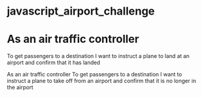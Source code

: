 # javascript_airport_challenge

# As an air traffic controller
To get passengers to a destination
I want to instruct a plane to land at
an airport and confirm that it has landed

As an air traffic controller
To get passengers to a destination
I want to instruct a plane to take off from
an airport and confirm that it is no longer in the airport
